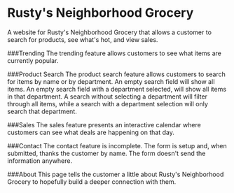 # Rusty's Neighborhood Grocery 
A website for Rusty's Neighborhood Grocery that allows a customer to search for products, see what's hot, and view sales.

###Trending
The trending feature allows customers to see what items are currently popular.

###Product Search
The product search feature allows customers to search for items by name or by department. An empty search field will show all items. An empty search field with a department selected, will show all items in that department. A search without selecting a department will filter through all items, while a search with a department selection will only search that department.

###Sales
The sales feature presents an interactive calendar where customers can see what deals are happening on that day.

###Contact
The contact feature is incomplete. The form is setup and, when submitted, thanks the customer by name. The form doesn't send the information anywhere.

###About
This page tells the customer a little about Rusty's Neighborhood Grocery to hopefully build a deeper connection with them.

